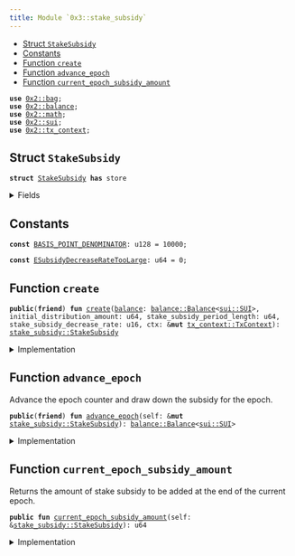 ```yaml
---
title: Module `0x3::stake_subsidy`
---
```




-  [Struct `StakeSubsidy`](#0x3_stake_subsidy_StakeSubsidy)
-  [Constants](#@Constants_0)
-  [Function `create`](#0x3_stake_subsidy_create)
-  [Function `advance_epoch`](#0x3_stake_subsidy_advance_epoch)
-  [Function `current_epoch_subsidy_amount`](#0x3_stake_subsidy_current_epoch_subsidy_amount)


<pre><code><b>use</b> <a href="../sui-framework/bag.md#0x2_bag">0x2::bag</a>;
<b>use</b> <a href="../sui-framework/balance.md#0x2_balance">0x2::balance</a>;
<b>use</b> <a href="../sui-framework/math.md#0x2_math">0x2::math</a>;
<b>use</b> <a href="../sui-framework/sui.md#0x2_sui">0x2::sui</a>;
<b>use</b> <a href="../sui-framework/tx_context.md#0x2_tx_context">0x2::tx_context</a>;
</code></pre>



<a name="0x3_stake_subsidy_StakeSubsidy"></a>

## Struct `StakeSubsidy`



<pre><code><b>struct</b> <a href="../sui-system/stake_subsidy.md#0x3_stake_subsidy_StakeSubsidy">StakeSubsidy</a> <b>has</b> store
</code></pre>



<details>
<summary>Fields</summary>


<dl>
<dt>
<code><a href="../sui-framework/balance.md#0x2_balance">balance</a>: <a href="../sui-framework/balance.md#0x2_balance_Balance">balance::Balance</a>&lt;<a href="../sui-framework/sui.md#0x2_sui_SUI">sui::SUI</a>&gt;</code>
</dt>
<dd>
 Balance of SUI set aside for stake subsidies that will be drawn down over time.
</dd>
<dt>
<code>distribution_counter: u64</code>
</dt>
<dd>
 Count of the number of times stake subsidies have been distributed.
</dd>
<dt>
<code>current_distribution_amount: u64</code>
</dt>
<dd>
 The amount of stake subsidy to be drawn down per distribution.
 This amount decays and decreases over time.
</dd>
<dt>
<code>stake_subsidy_period_length: u64</code>
</dt>
<dd>
 Number of distributions to occur before the distribution amount decays.
</dd>
<dt>
<code>stake_subsidy_decrease_rate: u16</code>
</dt>
<dd>
 The rate at which the distribution amount decays at the end of each
 period. Expressed in basis points.
</dd>
<dt>
<code>extra_fields: <a href="../sui-framework/bag.md#0x2_bag_Bag">bag::Bag</a></code>
</dt>
<dd>
 Any extra fields that's not defined statically.
</dd>
</dl>


</details>

<a name="@Constants_0"></a>

## Constants


<a name="0x3_stake_subsidy_BASIS_POINT_DENOMINATOR"></a>



<pre><code><b>const</b> <a href="../sui-system/stake_subsidy.md#0x3_stake_subsidy_BASIS_POINT_DENOMINATOR">BASIS_POINT_DENOMINATOR</a>: u128 = 10000;
</code></pre>



<a name="0x3_stake_subsidy_ESubsidyDecreaseRateTooLarge"></a>



<pre><code><b>const</b> <a href="../sui-system/stake_subsidy.md#0x3_stake_subsidy_ESubsidyDecreaseRateTooLarge">ESubsidyDecreaseRateTooLarge</a>: u64 = 0;
</code></pre>



<a name="0x3_stake_subsidy_create"></a>

## Function `create`



<pre><code><b>public</b>(<b>friend</b>) <b>fun</b> <a href="../sui-system/stake_subsidy.md#0x3_stake_subsidy_create">create</a>(<a href="../sui-framework/balance.md#0x2_balance">balance</a>: <a href="../sui-framework/balance.md#0x2_balance_Balance">balance::Balance</a>&lt;<a href="../sui-framework/sui.md#0x2_sui_SUI">sui::SUI</a>&gt;, initial_distribution_amount: u64, stake_subsidy_period_length: u64, stake_subsidy_decrease_rate: u16, ctx: &<b>mut</b> <a href="../sui-framework/tx_context.md#0x2_tx_context_TxContext">tx_context::TxContext</a>): <a href="../sui-system/stake_subsidy.md#0x3_stake_subsidy_StakeSubsidy">stake_subsidy::StakeSubsidy</a>
</code></pre>



<details>
<summary>Implementation</summary>


<pre><code><b>public</b>(<a href="../sui-framework/package.md#0x2_package">package</a>) <b>fun</b> <a href="../sui-system/stake_subsidy.md#0x3_stake_subsidy_create">create</a>(
    <a href="../sui-framework/balance.md#0x2_balance">balance</a>: Balance&lt;SUI&gt;,
    initial_distribution_amount: u64,
    stake_subsidy_period_length: u64,
    stake_subsidy_decrease_rate: u16,
    ctx: &<b>mut</b> TxContext,
): <a href="../sui-system/stake_subsidy.md#0x3_stake_subsidy_StakeSubsidy">StakeSubsidy</a> {
    // Rate can't be higher than 100%.
    <b>assert</b>!(
        stake_subsidy_decrease_rate &lt;= <a href="../sui-system/stake_subsidy.md#0x3_stake_subsidy_BASIS_POINT_DENOMINATOR">BASIS_POINT_DENOMINATOR</a> <b>as</b> u16,
        <a href="../sui-system/stake_subsidy.md#0x3_stake_subsidy_ESubsidyDecreaseRateTooLarge">ESubsidyDecreaseRateTooLarge</a>,
    );

    <a href="../sui-system/stake_subsidy.md#0x3_stake_subsidy_StakeSubsidy">StakeSubsidy</a> {
        <a href="../sui-framework/balance.md#0x2_balance">balance</a>,
        distribution_counter: 0,
        current_distribution_amount: initial_distribution_amount,
        stake_subsidy_period_length,
        stake_subsidy_decrease_rate,
        extra_fields: <a href="../sui-framework/bag.md#0x2_bag_new">bag::new</a>(ctx),
    }
}
</code></pre>



</details>

<a name="0x3_stake_subsidy_advance_epoch"></a>

## Function `advance_epoch`

Advance the epoch counter and draw down the subsidy for the epoch.


<pre><code><b>public</b>(<b>friend</b>) <b>fun</b> <a href="../sui-system/stake_subsidy.md#0x3_stake_subsidy_advance_epoch">advance_epoch</a>(self: &<b>mut</b> <a href="../sui-system/stake_subsidy.md#0x3_stake_subsidy_StakeSubsidy">stake_subsidy::StakeSubsidy</a>): <a href="../sui-framework/balance.md#0x2_balance_Balance">balance::Balance</a>&lt;<a href="../sui-framework/sui.md#0x2_sui_SUI">sui::SUI</a>&gt;
</code></pre>



<details>
<summary>Implementation</summary>


<pre><code><b>public</b>(<a href="../sui-framework/package.md#0x2_package">package</a>) <b>fun</b> <a href="../sui-system/stake_subsidy.md#0x3_stake_subsidy_advance_epoch">advance_epoch</a>(self: &<b>mut</b> <a href="../sui-system/stake_subsidy.md#0x3_stake_subsidy_StakeSubsidy">StakeSubsidy</a>): Balance&lt;SUI&gt; {
    // Take the minimum of the reward amount and the remaining <a href="../sui-framework/balance.md#0x2_balance">balance</a> in
    // order <b>to</b> ensure we don't overdraft the remaining stake subsidy
    // <a href="../sui-framework/balance.md#0x2_balance">balance</a>
    <b>let</b> to_withdraw = <a href="../sui-framework/math.md#0x2_math_min">math::min</a>(self.current_distribution_amount, self.<a href="../sui-framework/balance.md#0x2_balance">balance</a>.value());

    // Drawn down the subsidy for this epoch.
    <b>let</b> <a href="../sui-system/stake_subsidy.md#0x3_stake_subsidy">stake_subsidy</a> = self.<a href="../sui-framework/balance.md#0x2_balance">balance</a>.split(to_withdraw);

    self.distribution_counter = self.distribution_counter + 1;

    // Decrease the subsidy amount only when the current period ends.
    <b>if</b> (self.distribution_counter % self.stake_subsidy_period_length == 0) {
        <b>let</b> decrease_amount = self.current_distribution_amount <b>as</b> u128
            * (self.stake_subsidy_decrease_rate <b>as</b> u128) / <a href="../sui-system/stake_subsidy.md#0x3_stake_subsidy_BASIS_POINT_DENOMINATOR">BASIS_POINT_DENOMINATOR</a>;
        self.current_distribution_amount = self.current_distribution_amount - (decrease_amount <b>as</b> u64)
    };

    <a href="../sui-system/stake_subsidy.md#0x3_stake_subsidy">stake_subsidy</a>
}
</code></pre>



</details>

<a name="0x3_stake_subsidy_current_epoch_subsidy_amount"></a>

## Function `current_epoch_subsidy_amount`

Returns the amount of stake subsidy to be added at the end of the current epoch.


<pre><code><b>public</b> <b>fun</b> <a href="../sui-system/stake_subsidy.md#0x3_stake_subsidy_current_epoch_subsidy_amount">current_epoch_subsidy_amount</a>(self: &<a href="../sui-system/stake_subsidy.md#0x3_stake_subsidy_StakeSubsidy">stake_subsidy::StakeSubsidy</a>): u64
</code></pre>



<details>
<summary>Implementation</summary>


<pre><code><b>public</b> <b>fun</b> <a href="../sui-system/stake_subsidy.md#0x3_stake_subsidy_current_epoch_subsidy_amount">current_epoch_subsidy_amount</a>(self: &<a href="../sui-system/stake_subsidy.md#0x3_stake_subsidy_StakeSubsidy">StakeSubsidy</a>): u64 {
    <a href="../sui-framework/math.md#0x2_math_min">math::min</a>(self.current_distribution_amount, self.<a href="../sui-framework/balance.md#0x2_balance">balance</a>.value())
}
</code></pre>



</details>
